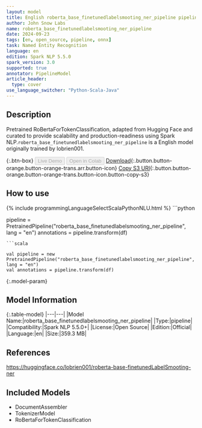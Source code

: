 ```yaml
---
layout: model
title: English roberta_base_finetunedlabelsmooting_ner_pipeline pipeline RoBertaForTokenClassification from lobrien001
author: John Snow Labs
name: roberta_base_finetunedlabelsmooting_ner_pipeline
date: 2024-09-23
tags: [en, open_source, pipeline, onnx]
task: Named Entity Recognition
language: en
edition: Spark NLP 5.5.0
spark_version: 3.0
supported: true
annotator: PipelineModel
article_header:
  type: cover
use_language_switcher: "Python-Scala-Java"
---
```


## Description

Pretrained RoBertaForTokenClassification, adapted from Hugging Face and curated to provide scalability and production-readiness using Spark NLP.`roberta_base_finetunedlabelsmooting_ner_pipeline` is a English model originally trained by lobrien001.

{:.btn-box}
<button class="button button-orange" disabled>Live Demo</button>
<button class="button button-orange" disabled>Open in Colab</button>
[Download](https://s3.amazonaws.com/auxdata.johnsnowlabs.com/public/models/roberta_base_finetunedlabelsmooting_ner_pipeline_en_5.5.0_3.0_1727081861060.zip){:.button.button-orange.button-orange-trans.arr.button-icon}
[Copy S3 URI](s3://auxdata.johnsnowlabs.com/public/models/roberta_base_finetunedlabelsmooting_ner_pipeline_en_5.5.0_3.0_1727081861060.zip){:.button.button-orange.button-orange-trans.button-icon.button-copy-s3}

## How to use



<div class="tabs-box" markdown="1">
{% include programmingLanguageSelectScalaPythonNLU.html %}
```python

pipeline = PretrainedPipeline("roberta_base_finetunedlabelsmooting_ner_pipeline", lang = "en")
annotations =  pipeline.transform(df)   

```
```scala

val pipeline = new PretrainedPipeline("roberta_base_finetunedlabelsmooting_ner_pipeline", lang = "en")
val annotations = pipeline.transform(df)

```
</div>

{:.model-param}
## Model Information

{:.table-model}
|---|---|
|Model Name:|roberta_base_finetunedlabelsmooting_ner_pipeline|
|Type:|pipeline|
|Compatibility:|Spark NLP 5.5.0+|
|License:|Open Source|
|Edition:|Official|
|Language:|en|
|Size:|359.3 MB|

## References

https://huggingface.co/lobrien001/roberta-base-finetunedLabelSmooting-ner

## Included Models

- DocumentAssembler
- TokenizerModel
- RoBertaForTokenClassification